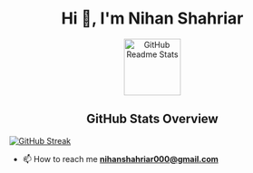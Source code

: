 
<h1 align="center">Hi 👋, I'm Nihan Shahriar</h1>

<p align="center">
   <img width="100px" src="https://res.cloudinary.com/anuraghazra/image/upload/v1594908242/logo_ccswme.svg" align="center" alt="GitHub Readme Stats" />
 <h2 align="center">GitHub Stats Overview</h2>
<a href="https://git.io/streak-stats"><img src="https://github-readme-streak-stats.herokuapp.com?user=NihanShahriarPalock&theme=dark&border_radius=5" alt="GitHub Streak" /></a>

</p>

- 📫 How to reach me **nihanshahriar000@gmail.com**

